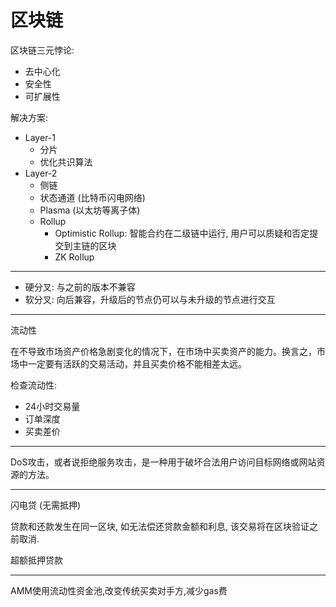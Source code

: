 # 区块链

区块链三元悖论:

* 去中心化
* 安全性
* 可扩展性

解决方案:

* Layer-1
  * 分片
  * 优化共识算法
* Layer-2
  * 侧链
  * 状态通道 (比特币闪电网络)
  * Plasma (以太坊等离子体)
  * Rollup
    * Optimistic Rollup: 智能合约在二级链中运行, 用户可以质疑和否定提交到主链的区块
    * ZK Rollup

----

* 硬分叉: 与之前的版本不兼容
* 软分叉: 向后兼容，升级后的节点仍可以与未升级的节点进行交互

----

流动性

在不导致市场资产价格急剧变化的情况下，在市场中买卖资产的能力。换言之，市场中一定要有活跃的交易活动，并且买卖价格不能相差太远。

检查流动性:

* 24小时交易量
* 订单深度
* 买卖差价

----

DoS攻击，或者说拒绝服务攻击，是一种用于破坏合法用户访问目标网络或网站资源的方法。

----

闪电贷 (无需抵押)

贷款和还款发生在同一区块, 如无法偿还贷款金额和利息, 该交易将在区块验证之前取消. 

超额抵押贷款

----

AMM使用流动性资金池,改变传统买卖对手方,减少gas费
